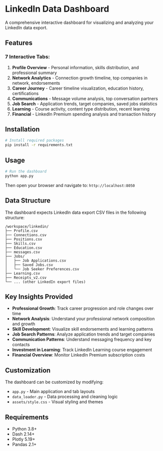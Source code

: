 # LinkedIn Data Dashboard

A comprehensive interactive dashboard for visualizing and analyzing your LinkedIn data export.

## Features

### 7 Interactive Tabs:

1. **Profile Overview** - Personal information, skills distribution, and professional summary
2. **Network Analytics** - Connection growth timeline, top companies in network, endorsements
3. **Career Journey** - Career timeline visualization, education history, certifications
4. **Communications** - Message volume analysis, top conversation partners
5. **Job Search** - Application trends, target companies, saved jobs statistics
6. **Learning** - Course activity, content type distribution, recent learning
7. **Financial** - LinkedIn Premium spending analysis and transaction history

## Installation

```bash
# Install required packages
pip install -r requirements.txt
```

## Usage

```bash
# Run the dashboard
python app.py
```

Then open your browser and navigate to: `http://localhost:8050`

## Data Structure

The dashboard expects LinkedIn data export CSV files in the following structure:

```
/workspace/linkedin/
├── Profile.csv
├── Connections.csv
├── Positions.csv
├── Skills.csv
├── Education.csv
├── messages.csv
├── Jobs/
│   ├── Job Applications.csv
│   ├── Saved Jobs.csv
│   └── Job Seeker Preferences.csv
├── Learning.csv
├── Receipts_v2.csv
└── ... (other LinkedIn export files)
```

## Key Insights Provided

- **Professional Growth**: Track career progression and role changes over time
- **Network Analysis**: Understand your professional network composition and growth
- **Skill Development**: Visualize skill endorsements and learning patterns
- **Job Search Patterns**: Analyze application trends and target companies
- **Communication Patterns**: Understand messaging frequency and key contacts
- **Investment in Learning**: Track LinkedIn Learning course engagement
- **Financial Overview**: Monitor LinkedIn Premium subscription costs

## Customization

The dashboard can be customized by modifying:
- `app.py` - Main application and tab layouts
- `data_loader.py` - Data processing and cleaning logic
- `assets/style.css` - Visual styling and themes

## Requirements

- Python 3.8+
- Dash 2.14+
- Plotly 5.19+
- Pandas 2.1+